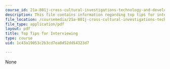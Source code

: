 ```yaml
---
course_id: 21a-801j-cross-cultural-investigations-technology-and-development-fall-2012
description: This file contains information regarding top tips for interviewing.
file_location: /coursemedia/21a-801j-cross-cultural-investigations-technology-and-development-fall-2012/1c43a19053c2b3cd7ea8d52dd54323d7_MIT21A_801JF12_TopTipInt.pdf
file_type: application/pdf
layout: pdf
title: Top Tips for Interviewing
type: course
uid: 1c43a19053c2b3cd7ea8d52dd54323d7

---
```

None
